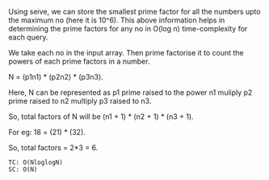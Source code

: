 Using seive, we can store the smallest prime factor for all the numbers upto the maximum no (here it is 10^6).
This above information helps in determining the prime factors for any no in O(log n) time-complexity for each query.

We take each no in the input array. Then prime factorise it to count the powers of each prime factors in a number.

N = (p1n1) * (p2n2) * (p3n3).

Here, N can be represented as p1 prime raised to the power n1 muliply p2 prime raised to n2 multiply p3 raised to n3.

So, total factors of N will be (n1 + 1) * (n2 + 1) * (n3 + 1).

For eg: 18 = (21) * (32).

So, total factors = 2*3 = 6.

    TC: O(NloglogN)
    SC: O(N)